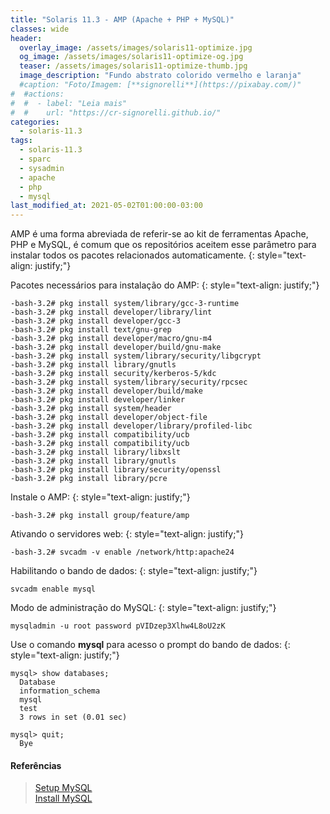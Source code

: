 ```yaml
---
title: "Solaris 11.3 - AMP (Apache + PHP + MySQL)"
classes: wide
header:
  overlay_image: /assets/images/solaris11-optimize.jpg
  og_image: /assets/images/solaris11-optimize-og.jpg
  teaser: /assets/images/solaris11-optimize-thumb.jpg
  image_description: "Fundo abstrato colorido vermelho e laranja"
  #caption: "Foto/Imagem: [**signorelli**](https://pixabay.com/)"
#  #actions:
#  #  - label: "Leia mais"
#  #    url: "https://cr-signorelli.github.io/"
categories:
  - solaris-11.3
tags:
  - solaris-11.3
  - sparc
  - sysadmin
  - apache
  - php
  - mysql
last_modified_at: 2021-05-02T01:00:00-03:00
---
```


AMP é uma forma abreviada de referir-se ao kit de ferramentas Apache, PHP e MySQL, é comum que os repositórios aceitem esse parâmetro para instalar todos os pacotes relacionados automaticamente.
{: style="text-align: justify;"}

Pacotes necessários para instalação do AMP:
{: style="text-align: justify;"}

```console
-bash-3.2# pkg install system/library/gcc-3-runtime
-bash-3.2# pkg install developer/library/lint 
-bash-3.2# pkg install developer/gcc-3 
-bash-3.2# pkg install text/gnu-grep 
-bash-3.2# pkg install developer/macro/gnu-m4 
-bash-3.2# pkg install developer/build/gnu-make 
-bash-3.2# pkg install system/library/security/libgcrypt 
-bash-3.2# pkg install library/gnutls
-bash-3.2# pkg install security/kerberos-5/kdc
-bash-3.2# pkg install system/library/security/rpcsec
-bash-3.2# pkg install developer/build/make
-bash-3.2# pkg install developer/linker
-bash-3.2# pkg install system/header
-bash-3.2# pkg install developer/object-file
-bash-3.2# pkg install developer/library/profiled-libc
-bash-3.2# pkg install compatibility/ucb
-bash-3.2# pkg install compatibility/ucb
-bash-3.2# pkg install library/libxslt
-bash-3.2# pkg install library/gnutls
-bash-3.2# pkg install library/security/openssl
-bash-3.2# pkg install library/pcre
```

Instale o AMP:
{: style="text-align: justify;"}

```console
-bash-3.2# pkg install group/feature/amp
```

Ativando o servidores web:
{: style="text-align: justify;"}

```console
-bash-3.2# svcadm -v enable /network/http:apache24
```

Habilitando o bando de dados:
{: style="text-align: justify;"}

```console
svcadm enable mysql
```

Modo de administração do MySQL:
{: style="text-align: justify;"}

```console
mysqladmin -u root password pVIDzep3Xlhw4L8oU2zK
```

Use o comando **mysql** para acesso o prompt do bando de dados:
{: style="text-align: justify;"}

```console
mysql> show databases;
  Database
  information_schema 
  mysql 
  test
  3 rows in set (0.01 sec)

mysql> quit;
  Bye
```

#### Referências

> [Setup MySQL](https://docs.oracle.com/cd/E53394_01/html/E54831/gnvkd.html#scrolltoc)  
> [Install MySQL](https://docs.oracle.com/cd/E36784_01/html/E54155/mysql.html)  
